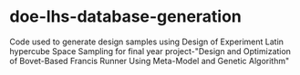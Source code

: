 # doe-lhs-database-generation
Code used to generate design samples using Design of Experiment Latin hypercube Space Sampling for final year project-"Design and Optimization of Bovet-Based Francis Runner Using Meta-Model and Genetic Algorithm"
